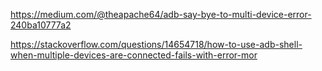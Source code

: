 https://medium.com/@theapache64/adb-say-bye-to-multi-device-error-240ba10777a2

https://stackoverflow.com/questions/14654718/how-to-use-adb-shell-when-multiple-devices-are-connected-fails-with-error-mor
